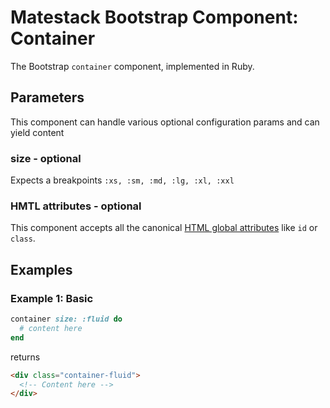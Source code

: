 # Matestack Bootstrap Component: Container

The Bootstrap `container` component, implemented in Ruby.

## Parameters
This component can handle various optional configuration params and can yield content


### size - optional
Expects a breakpoints `:xs, :sm, :md, :lg, :xl, :xxl`

### HMTL attributes - optional
This component accepts all the canonical [HTML global attributes](https://www.w3schools.com/tags/ref_standardattributes.asp) like `id` or `class`.

## Examples

### Example 1: Basic
```ruby
container size: :fluid do 
  # content here
end
```

returns

```html
<div class="container-fluid">
  <!-- Content here -->
</div>
```